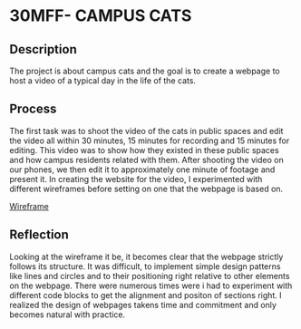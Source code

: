 <h1>30MFF- CAMPUS CATS</h1>
<h2>Description</h2>
<p>The project is about campus cats and the goal is to create a webpage to host a video of a typical day in the life of the cats.</p>
<h2>Process</h2>
<p>The first task was to shoot the video of the cats in public spaces and edit the video all within 30 minutes, 15 minutes for recording and 15 minutes for editing. This video was to show how they existed in these public spaces and how campus residents related with them. After shooting the video on our phones, we then edit it to approximately one minute of footage and present it. In creating the website for the video, I experimented with different wireframes before setting on one that the webpage is based on.</p>
<a href = "https://xd.adobe.com/view/2e95a716-ada6-4d1e-8e10-d03c648fcdf2-7bc6/">Wireframe</a>
<h2>Reflection</h2> 
<p>Looking at the wireframe it be, it becomes clear that the webpage strictly follows its structure. It was difficult, to implement simple design patterns like lines and circles and to their positioning right relative to other elements on the webpage. There were numerous times were i had to experiment with different code blocks to get the alignment and positon of sections right. I realized the design of webpages takens time and commitment and only becomes natural with practice.</p>
